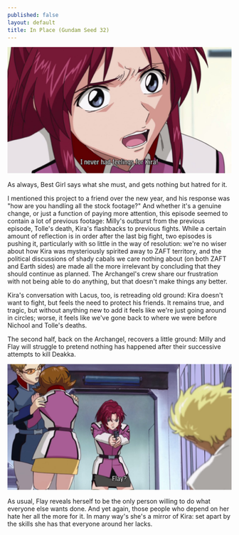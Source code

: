 ```yaml
---
published: false
layout: default
title: In Place (Gundam Seed 32)
---
```

![](/lies.jpg)

As always, Best Girl says what she must, and gets nothing but hatred for it.

I mentioned this project to a friend over the new year, and his response was "how are you handling all the stock footage?" And whether it's a genuine change, or just a function of paying more attention, this episode seemed to contain a lot of previous footage: Milly's outburst from the previous episode, Tolle's death, Kira's flashbacks to previous fights. While a certain amount of reflection is in order after the last big fight, two episodes is pushing it, particularly with so little in the way of resolution: we're no wiser about how Kira was mysteriously spirited away to ZAFT territory, and the political discussions of shady cabals we care nothing about (on both ZAFT and Earth sides) are made all the more irrelevant by concluding that they should continue as planned. The Archangel's crew share our frustration with not being able to do anything, but that doesn't make things any better.

Kira's conversation with Lacus, too, is retreading old ground: Kira doesn't want to fight, but feels the need to protect his friends. It remains true, and tragic, but without anything new to add it feels like we're just going around in circles; worse, it feels like we've gone back to where we were before Nichool and Tolle's deaths.

The second half, back on the Archangel, recovers a little ground: Milly and Flay will struggle to pretend nothing has happened after their successive attempts to kill Deakka.

![](/competence.jpg)

As usual, Flay reveals herself to be the only person willing to do what everyone else wants done. And yet again, those people who depend on her hate her all the more for it. In many way's she's a mirror of Kira: set apart by the skills she has that everyone around her lacks.